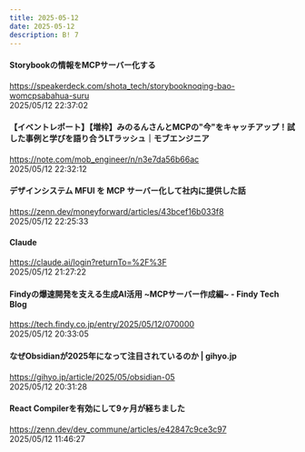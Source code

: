 ```yaml
---
title: 2025-05-12
date: 2025-05-12
description: B! 7
---
```


#### Storybookの情報をMCPサーバー化する
https://speakerdeck.com/shota_tech/storybooknoqing-bao-womcpsabahua-suru<br>
2025/05/12 22:37:02<br>


#### 【イベントレポート】【増枠】みのるんさんとMCPの"今"をキャッチアップ！試した事例と学びを語り合うLTラッシュ｜モブエンジニア
https://note.com/mob_engineer/n/n3e7da56b66ac<br>
2025/05/12 22:32:12<br>


#### デザインシステム MFUI を MCP サーバー化して社内に提供した話
https://zenn.dev/moneyforward/articles/43bcef16b033f8<br>
2025/05/12 22:25:33<br>


#### Claude
https://claude.ai/login?returnTo=%2F%3F<br>
2025/05/12 21:27:22<br>


#### Findyの爆速開発を支える生成AI活用 ~MCPサーバー作成編~ - Findy Tech Blog
https://tech.findy.co.jp/entry/2025/05/12/070000<br>
2025/05/12 20:33:05<br>


#### なぜObsidianが2025年になって注目されているのか | gihyo.jp
https://gihyo.jp/article/2025/05/obsidian-05<br>
2025/05/12 20:31:28<br>


#### React Compilerを有効にして9ヶ月が経ちました
https://zenn.dev/dev_commune/articles/e42847c9ce3c97<br>
2025/05/12 11:46:27<br>


